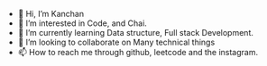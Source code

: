 - 👋 Hi, I’m Kanchan
- 👀 I’m interested in Code, and Chai.
- 🌱 I’m currently learning Data structure, Full stack Development.
- 💞️ I’m looking to collaborate on Many technical things
- 📫 How to reach me through github, leetcode and the instagram.

<!---
Kanchan9m/Kanchan9m is a ✨ special ✨ repository because its `README.md` (this file) appears on your GitHub profile.
You can click the Preview link to take a look at your changes.
--->
